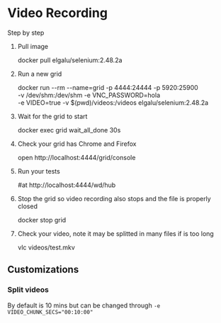 # Video Recording
Step by step

1) Pull image

    docker pull elgalu/selenium:2.48.2a

2) Run a new grid

    docker run --rm --name=grid -p 4444:24444 -p 5920:25900 \
      -v /dev/shm:/dev/shm -e VNC_PASSWORD=hola \
      -e VIDEO=true -v $(pwd)/videos:/videos elgalu/selenium:2.48.2a

3) Wait for the grid to start

    docker exec grid wait_all_done 30s

4) Check your grid has Chrome and Firefox

    open http://localhost:4444/grid/console

5) Run your tests

    #at http://localhost:4444/wd/hub

6) Stop the grid so video recording also stops and the file is properly closed

    docker stop grid

7) Check your video, note it may be splitted in many files if is too long

    vlc videos/test.mkv

## Customizations

### Split videos
By default is 10 mins but can be changed through `-e VIDEO_CHUNK_SECS="00:10:00"`
